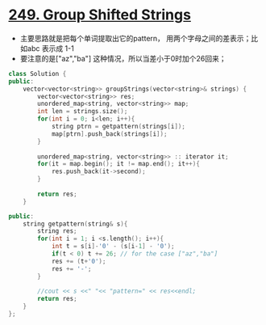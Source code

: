 # [249. Group Shifted Strings](https://leetcode.com/problems/group-shifted-strings/?tab=Description)

*  主要思路就是把每个单词提取出它的pattern， 用两个字母之间的差表示；比如abc 表示成 1-1
*  要注意的是["az","ba"] 这种情况，所以当差小于0时加个26回来； 

```C++
class Solution {
public:
    vector<vector<string>> groupStrings(vector<string>& strings) {
        vector<vector<string>> res;
        unordered_map<string, vector<string>> map;
        int len = strings.size();
        for(int i = 0; i<len; i++){
            string ptrn = getpattern(strings[i]);
            map[ptrn].push_back(strings[i]);
        }
        
        unordered_map<string, vector<string>> :: iterator it;
        for(it = map.begin(); it != map.end(); it++){
            res.push_back(it->second);
        }
        
        return res;
    }

public:
    string getpattern(string& s){
        string res;
        for(int i = 1; i <s.length(); i++){
            int t = s[i]-'0' - (s[i-1] - '0');
            if(t < 0) t += 26; // for the case ["az","ba"]
            res += (t+'0');
            res += '-';
        }
        
        //cout << s <<" "<< "pattern=" << res<<endl;
        return res;
    }
};
```
